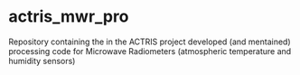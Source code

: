 # actris_mwr_pro
Repository containing the in the ACTRIS project developed (and mentained) processing code for Microwave Radiometers (atmospheric temperature and humidity sensors)
